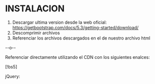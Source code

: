 # INSTALACION
1.  Descargar ultima version desde la web oficial: https://getbootstrap.com/docs/5.3/getting-started/download/
2.  Descomprimir archivos
3.  Referenciar los archivos descargados en el <head> de nuestro archivo html

--o--

Referenciar directamente utilizando el CDN con los siguientes enalces:

[!bs5<link href="https://cdn.jsdelivr.net/npm/bootstrap@5.0.2/dist/css/bootstrap.min.css" rel="stylesheet" integrity="sha384-EVSTQN3/azprG1Anm3QDgpJLIm9Nao0Yz1ztcQTwFspd3yD65VohhpuuCOmLASjC" crossorigin="anonymous">]

jQuery:
<script src="https://code.jquery.com/jquery-3.5.1.slim.min.js"></script>
